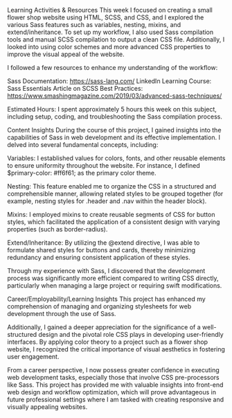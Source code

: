 Learning Activities & Resources
This week I focused on creating a small flower shop website using HTML, SCSS, and CSS, and I explored the various Sass features such as variables, nesting, mixins, and extend/inheritance. To set up my workflow, I also used Sass compilation tools and manual SCSS compilation to output a clean CSS file. Additionally, I looked into using color schemes and more advanced CSS properties to improve the visual appeal of the website.

I followed a few resources to enhance my understanding of the workflow:

Sass Documentation: https://sass-lang.com/
LinkedIn Learning Course: Sass Essentials
Article on SCSS Best Practices: https://www.smashingmagazine.com/2019/03/advanced-sass-techniques/

Estimated Hours: 
I spent approximately 5 hours this week on this subject, including setup, coding, and troubleshooting the Sass compilation process.

Content Insights
During the course of this project, I gained insights into the capabilities of Sass in web development and its effective implementation. I delved into several fundamental concepts, including:

Variables: I established values for colors, fonts, and other reusable elements to ensure uniformity throughout the website. For instance, I defined $primary-color: #ff6f61; as the primary color theme.

Nesting: This feature enabled me to organize the CSS in a structured and comprehensible manner, allowing related styles to be grouped together (for example, nesting styles for .header and .nav within the header block).

Mixins: I employed mixins to create reusable segments of CSS for button styles, which facilitated the application of a consistent design with varying properties (such as border-radius).

Extend/Inheritance: By utilizing the @extend directive, I was able to formulate shared styles for buttons and cards, thereby minimizing redundancy and ensuring consistent application of these styles.

Through my experience with Sass, I discovered that the development process was significantly more efficient compared to writing CSS directly, particularly when managing a large project or requiring swift modifications.

Career/Employability/Learning Insights
This project has enhanced my comprehension of managing and organizing stylesheets for web development through the use of Sass.

Additionally, I gained a deeper appreciation for the significance of a well-structured design and the pivotal role CSS plays in developing user-friendly interfaces. By applying color theory to a project such as a flower shop website, I recognized the critical importance of visual aesthetics in fostering user engagement.

From a career perspective, I now possess greater confidence in executing web development tasks, especially those that involve CSS pre-processors like Sass. This project has provided me with valuable insights into front-end web design and workflow optimization, which will prove advantageous in future professional settings where I am tasked with creating responsive and visually appealing websites.



